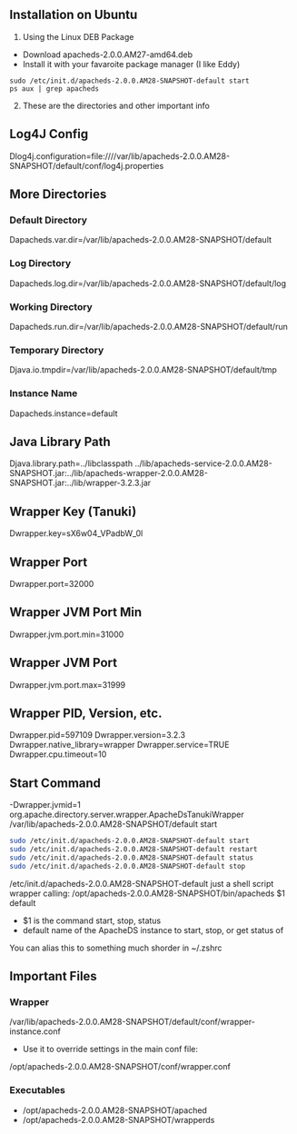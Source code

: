 
Installation on Ubuntu
---
1. Using the Linux DEB Package
- Download apacheds-2.0.0.AM27-amd64.deb
- Install  it with your favaroite package manager (I like Eddy)
```
sudo /etc/init.d/apacheds-2.0.0.AM28-SNAPSHOT-default start
ps aux | grep apacheds
```
2. These are the directories and other important info

Log4J Config
---
   Dlog4j.configuration=file:////var/lib/apacheds-2.0.0.AM28-SNAPSHOT/default/conf/log4j.properties


More Directories
---
### Default Directory
   Dapacheds.var.dir=/var/lib/apacheds-2.0.0.AM28-SNAPSHOT/default 

### Log Directory
   Dapacheds.log.dir=/var/lib/apacheds-2.0.0.AM28-SNAPSHOT/default/log 

### Working Directory
   Dapacheds.run.dir=/var/lib/apacheds-2.0.0.AM28-SNAPSHOT/default/run 

### Temporary Directory
   Djava.io.tmpdir=/var/lib/apacheds-2.0.0.AM28-SNAPSHOT/default/tmp 

### Instance Name
   Dapacheds.instance=default

Java Library Path
---
   Djava.library.path=../libclasspath ../lib/apacheds-service-2.0.0.AM28-SNAPSHOT.jar:../lib/apacheds-wrapper-2.0.0.AM28-SNAPSHOT.jar:../lib/wrapper-3.2.3.jar 


Wrapper Key (Tanuki)
---
   Dwrapper.key=sX6w04_VPadbW_0l 

Wrapper Port
---
   Dwrapper.port=32000 

Wrapper JVM Port Min
---
   Dwrapper.jvm.port.min=31000 

Wrapper JVM Port
---
   Dwrapper.jvm.port.max=31999

Wrapper PID, Version, etc.
---

   Dwrapper.pid=597109
   Dwrapper.version=3.2.3 
   Dwrapper.native_library=wrapper 
   Dwrapper.service=TRUE 
   Dwrapper.cpu.timeout=10 


Start Command
---
-Dwrapper.jvmid=1 org.apache.directory.server.wrapper.ApacheDsTanukiWrapper /var/lib/apacheds-2.0.0.AM28-SNAPSHOT/default start
```bash
sudo /etc/init.d/apacheds-2.0.0.AM28-SNAPSHOT-default start
sudo /etc/init.d/apacheds-2.0.0.AM28-SNAPSHOT-default restart
sudo /etc/init.d/apacheds-2.0.0.AM28-SNAPSHOT-default status
sudo /etc/init.d/apacheds-2.0.0.AM28-SNAPSHOT-default stop
```
/etc/init.d/apacheds-2.0.0.AM28-SNAPSHOT-default just a shell script wrapper calling:
    /opt/apacheds-2.0.0.AM28-SNAPSHOT/bin/apacheds $1 default
- $1 is the command start, stop, status
- default name of the ApacheDS instance to start, stop, or get status of

You can alias this to something much shorder in ~/.zshrc

Important Files
---

### Wrapper
/var/lib/apacheds-2.0.0.AM28-SNAPSHOT/default/conf/wrapper-instance.conf


- Use it to override settings in the main conf file:

/opt/apacheds-2.0.0.AM28-SNAPSHOT/conf/wrapper.conf

### Executables
- /opt/apacheds-2.0.0.AM28-SNAPSHOT/apached
- /opt/apacheds-2.0.0.AM28-SNAPSHOT/wrapperds